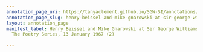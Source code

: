 ```yaml
---
annotation_page_uri: https://tanyaclement.github.io/SGW-SI/annotations/henry-beissel-and-mike-gnarowski-at-sir-george-williams-university-the-poetry-series-13-january-1967-2--canvas-1-henry-beissel.json
annotation_page_slug: henry-beissel-and-mike-gnarowski-at-sir-george-williams-university-the-poetry-series-13-january-1967-2--canvas-1-henry-beissel
layout: annotation_page
manifest_label: Henry Beissel and Mike Gnarowski at Sir George Williams University,
  The Poetry Series, 13 January 1967 (2)

---
```

